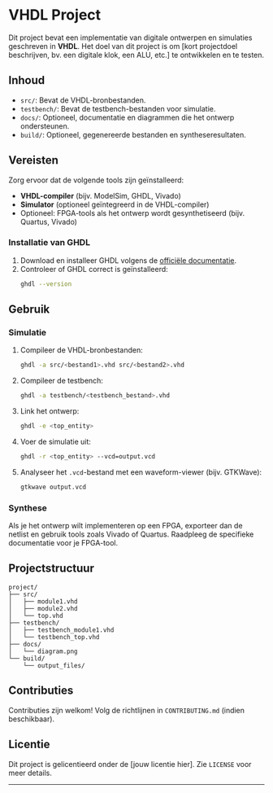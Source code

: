 # VHDL Project

Dit project bevat een implementatie van digitale ontwerpen en simulaties geschreven in **VHDL**. Het doel van dit project is om [kort projectdoel beschrijven, bv. een digitale klok, een ALU, etc.] te ontwikkelen en te testen.

## Inhoud

- `src/`: Bevat de VHDL-bronbestanden.
- `testbench/`: Bevat de testbench-bestanden voor simulatie.
- `docs/`: Optioneel, documentatie en diagrammen die het ontwerp ondersteunen.
- `build/`: Optioneel, gegenereerde bestanden en syntheseresultaten.

## Vereisten

Zorg ervoor dat de volgende tools zijn geïnstalleerd:

- **VHDL-compiler** (bijv. ModelSim, GHDL, Vivado)
- **Simulator** (optioneel geïntegreerd in de VHDL-compiler)
- Optioneel: FPGA-tools als het ontwerp wordt gesynthetiseerd (bijv. Quartus, Vivado)

### Installatie van GHDL

1. Download en installeer GHDL volgens de [officiële documentatie](https://ghdl.github.io/).
2. Controleer of GHDL correct is geïnstalleerd:
   ```bash
   ghdl --version
   ```

## Gebruik

### Simulatie

1. Compileer de VHDL-bronbestanden:
   ```bash
   ghdl -a src/<bestand1>.vhd src/<bestand2>.vhd
   ```
2. Compileer de testbench:
   ```bash
   ghdl -a testbench/<testbench_bestand>.vhd
   ```
3. Link het ontwerp:
   ```bash
   ghdl -e <top_entity>
   ```
4. Voer de simulatie uit:
   ```bash
   ghdl -r <top_entity> --vcd=output.vcd
   ```
5. Analyseer het `.vcd`-bestand met een waveform-viewer (bijv. GTKWave):
   ```bash
   gtkwave output.vcd
   ```

### Synthese

Als je het ontwerp wilt implementeren op een FPGA, exporteer dan de netlist en gebruik tools zoals Vivado of Quartus. Raadpleeg de specifieke documentatie voor je FPGA-tool.

## Projectstructuur

```
project/
├── src/
│   ├── module1.vhd
│   ├── module2.vhd
│   └── top.vhd
├── testbench/
│   ├── testbench_module1.vhd
│   └── testbench_top.vhd
├── docs/
│   └── diagram.png
└── build/
    └── output_files/
```

## Contributies

Contributies zijn welkom! Volg de richtlijnen in `CONTRIBUTING.md` (indien beschikbaar).

## Licentie

Dit project is gelicentieerd onder de [jouw licentie hier]. Zie `LICENSE` voor meer details.

---
